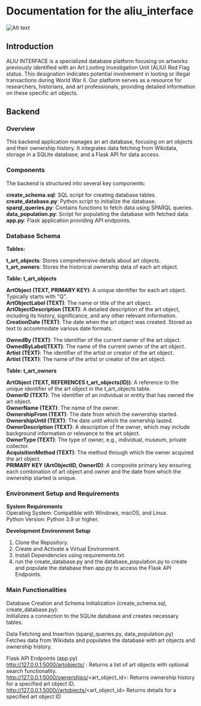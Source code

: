 # Documentation for the aliu_interface

![Alt text](aliu-interface.gif)
## Introduction
ALIU INTERFACE is a specialized database platform focusing on artworks previously identified with an Art Looting Investigation Unit (ALIU) Red Flag status. This designation indicates potential involvement in looting or illegal transactions during World War II. Our platform serves as a resource for researchers, historians, and art professionals, providing detailed information on these specific art objects.
## Backend
### Overview 
This backend application manages an art database, focusing on art objects and their ownership history. It integrates data fetching from Wikidata, storage in a SQLite database, and a Flask API for data access.

### Components
The backend is structured into several key components:

**create_schema.sql**: SQL script for creating database tables.  
**create_database.py**: Python script to initialize the database.  
**sparql_queries.py**: Contains functions to fetch data using SPARQL queries.  
**data_population.py**: Script for populating the database with fetched data.  
**app.py**: Flask application providing API endpoints.  

### Database Schema

**Tables:**

**t_art_objects**: Stores comprehensive details about art objects.
**t_art_owners**: Stores the historical ownership data of each art object.


**Table: t_art_objects**

**ArtObject (TEXT, PRIMARY KEY)**: A unique identifier for each art object. Typically starts with "Q".  
**ArtObjectLabel (TEXT)**: The name or title of the art object.  
**ArtObjectDescription (TEXT)**: A detailed description of the art object, including its history, significance, and any other relevant information.  
**CreationDate (TEXT)**: The date when the art object was created. Stored as text to accommodate various date formats.  

**OwnedBy (TEXT)**: The identifier of the current owner of the art object.  
**OwnedByLabel(TEXT)**: The name of the current owner of the art object.   
**Artist (TEXT)**: The identifier of the artist or creator of the art object.  
**Artist (TEXT)**: The name of the artist or creator of the art object.  


**Table: t_art_owners**

**ArtObject (TEXT, REFERENCES t_art_objects(ID))**: A reference to the unique identifier of the art object in the t_art_objects table.  
**OwnerID (TEXT)**: The identifier of an individual or entity that has owned the art object.  
**OwnerName (TEXT)**: The name of the owner.  
**OwnershipFrom (TEXT)**: The date from which the ownership started.  
**OwnershipUntil (TEXT)**: The date until which the ownership lasted.  
**OwnerDescription (TEXT)**: A description of the owner, which may include background information or relevance to the art object.  
**OwnerType (TEXT)**: The type of owner, e.g., individual, museum, private collector.  
**AcquisitionMethod (TEXT)**: The method through which the owner acquired the art object.  
**PRIMARY KEY (ArtObjectID, OwnerID)**: A composite primary key ensuring each combination of art object and owner and the date from which the ownership started is unique.  

### Environment Setup and Requirements  

**System Requirements**  
Operating System: Compatible with Windows, macOS, and Linux.  
Python Version: Python 3.9 or higher.  

**Development Environment Setup**  
1. Clone the Repository.  
2. Create and Activate a Virtual Environment.  
3. Install Dependencies using requirements.txt.  
4. run the create_database.py and the database_population.py to create and populate the database then app.py to access the Flask API Endpoints.  

### Main Functionalities

Database Creation and Schema Initialization (create_schema.sql, create_database.py):  
Initializes a connection to the SQLite database and creates necessary tables.  

Data Fetching and Insertion (sparql_queries.py, data_population.py)  
Fetches data from Wikidata and populates the database with art objects and ownership history.  

Flask API Endpoints (app.py)  
http://127.0.0.1:5000/artobjects/ : Returns a list of art objects with optional search functionality.  
http://127.0.0.1:5000/ownerships/<art_object_id>: Returns ownership history for a specified art object ID.  
http://127.0.0.1:5000//artobjects/<art_object_id> Returns details for a specified art object ID